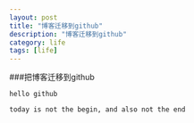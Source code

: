 ```yaml
---
layout: post
title: "博客迁移到github"
description: "博客迁移到github"
category: life
tags: [life]
---
```


###把博客迁移到github


    hello github

    today is not the begin, and also not the end


